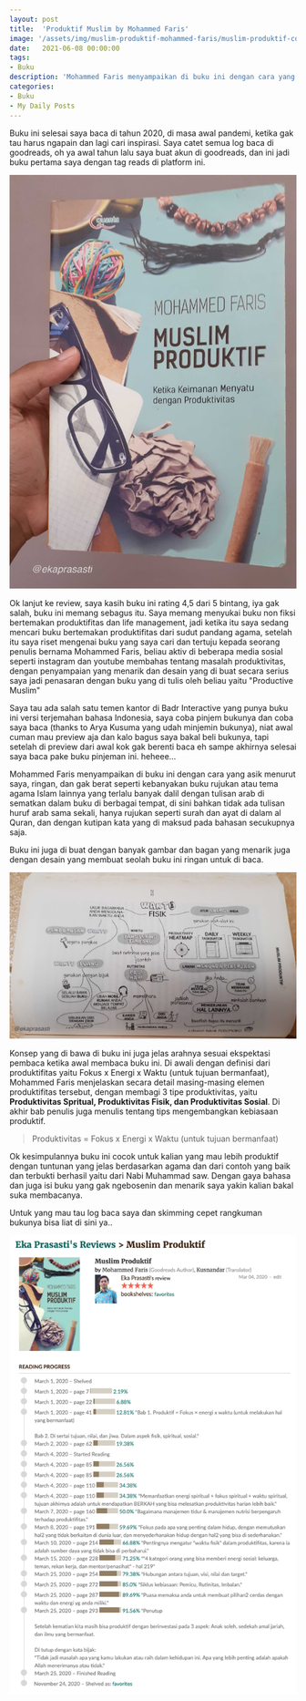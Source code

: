 ```yaml
---
layout: post
title:  'Produktif Muslim by Mohammed Faris'
image: '/assets/img/muslim-produktif-mohammed-faris/muslim-produktif-cover.jpg'
date:   2021-06-08 00:00:00
tags:
- Buku
description: 'Mohammed Faris menyampaikan di buku ini dengan cara yang asik menurut saya, ringan, dan gak berat seperti kebanyakan buku rujukan atau tema agama Islam lainnya yang terlalu banyak dalil dengan tulisan arab di sematkan dalam buku di berbagai tempat, di sini bahkan tidak ada tulisan huruf arab sama sekali, hanya rujukan seperti surah dan ayat di dalam al Quran, dan dengan kutipan kata yang di maksud pada bahasan secukupnya saja.'
categories:
- Buku
- My Daily Posts
---
```


Buku ini selesai saya baca di tahun 2020, di masa awal pandemi, ketika gak tau harus ngapain dan lagi cari inspirasi. Saya catet semua log baca di goodreads, oh ya awal tahun lalu saya buat akun di goodreads, dan ini jadi buku pertama saya dengan tag reads di platform ini.

![cover](/assets/img/muslim-produktif-mohammed-faris/muslim-produktif-cover.jpg)

Ok lanjut ke review, saya kasih buku ini rating 4,5 dari 5 bintang, iya gak salah, buku ini memang sebagus itu. Saya memang menyukai buku non fiksi bertemakan produktifitas dan life management, jadi ketika itu saya sedang mencari buku bertemakan produktifitas dari sudut pandang agama, setelah itu saya riset mengenai buku yang saya cari dan tertuju kepada seorang penulis bernama Mohammed Faris, beliau aktiv di beberapa media sosial seperti instagram dan youtube membahas tentang masalah produktivitas, dengan penyampaian yang menarik dan desain yang di buat secara serius saya jadi penasaran dengan buku yang di tulis oleh beliau yaitu "Productive Muslim"

Saya tau ada salah satu temen kantor di Badr Interactive yang punya buku ini versi terjemahan bahasa Indonesia, saya coba pinjem bukunya dan coba saya baca (thanks to Arya Kusuma yang udah minjemin bukunya), niat awal cuman mau preview aja dan kalo bagus saya bakal beli bukunya, tapi setelah di preview dari awal kok gak berenti baca eh sampe akhirnya selesai saya baca pake buku pinjeman ini. heheee...

Mohammed Faris menyampaikan di buku ini dengan cara yang asik menurut saya, ringan, dan gak berat seperti kebanyakan buku rujukan atau tema agama Islam lainnya yang terlalu banyak dalil dengan tulisan arab di sematkan dalam buku di berbagai tempat, di sini bahkan tidak ada tulisan huruf arab sama sekali, hanya rujukan seperti surah dan ayat di dalam al Quran, dan dengan kutipan kata yang di maksud pada bahasan secukupnya saja.

Buku ini juga di buat dengan banyak gambar dan bagan yang menarik juga dengan desain yang membuat seolah buku ini ringan untuk di baca.

![cover](/assets/img/muslim-produktif-mohammed-faris/muslim-produktif.jpg)

Konsep yang di bawa di buku ini juga jelas arahnya sesuai ekspektasi pembaca ketika awal membaca buku ini. Di awali dengan definisi dari produktifitas yaitu Fokus x Energi x Waktu (untuk tujuan bermanfaat), Mohammed Faris menjelaskan secara detail masing-masing elemen produktifitas tersebut, dengan membagi 3 tipe produktivitas, yaitu **Produktivitas Spritual, Produktivitas Fisik, dan Produktivitas Sosial**. Di akhir bab penulis juga menulis tentang tips mengembangkan kebiasaan produktif.

> Produktivitas = Fokus x Energi x Waktu (untuk tujuan bermanfaat)

Ok kesimpulannya buku ini cocok untuk kalian yang mau lebih produktif dengan tuntunan yang jelas berdasarkan agama dan dari contoh yang baik dan terbukti berhasil yaitu dari Nabi Muhammad saw. Dengan gaya bahasa dan juga isi buku yang gak ngebosenin dan menarik saya yakin kalian bakal suka membacanya.

Untuk yang mau tau log baca saya dan skimming cepet rangkuman bukunya bisa liat di sini ya..

![cover](/assets/img/muslim-produktif-mohammed-faris/muslim-produktif-log.png)
